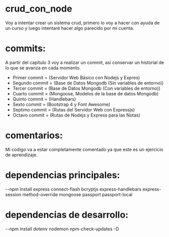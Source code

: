 # crud_con_node
 
Voy a intentar crear un sistema crud, primero lo voy a hacer con ayuda de un curso y luego intentaré hacer algo parecido por mi cuenta.
 
# commits:
 
A partir del capítulo 3 voy a realizar un commit, así conservar un historial de lo que se avanza en cada momento.
- Primer commit = (Servidor Web Básico con Nodejs y Expres)
- Segundo commit = (Base de Datos Mongodb (Sin variables de entorno))
- Tercer commit = (Base de Datos Mongodb (Con variables de entorno))
- Cuarto commit = (Mongoose, Modelos de la base de datos Mongodb)
- Quinto commit = (Handlebars)
- Sexto commit = (Bootstrap 4 y Font Awesome)
- Septimo commit = (Rutas del Servidor Web con Expressjs)
- Octavo commit = (Rutas de Nodejs y Express para las Notas)
# comentarios:
 
Mi codigo va a estar completamente comentado ya que este es un ejercicio de aprendizaje.
 
# dependencias principales:
 
--npm install express connect-flash bcryptjs express-handlebars express-session method-override mongoose passport passport-local
 
# dependencias de desarrollo:
 
--npm install dotenv nodemon npm-check-updates -D


